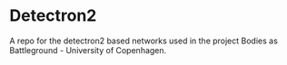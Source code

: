 # Detectron2
A repo for the detectron2 based networks used in the project Bodies as Battleground - University of Copenhagen.
